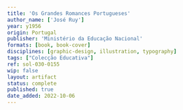 ```yaml
---
title: 'Os Grandes Romances Portugueses'
author_name: ['José Ruy']
year: y1956
origin: Portugal
publisher: 'Ministério da Educação Nacional'
formats: [book, book-cover]
disciplines: [graphic-design, illustration, typography]
tags: ["Colecção Educativa"]
ref: sol-030-0155
wip: false
layout: artifact
status: complete
published: true
date_added: 2022-10-06
---
```

